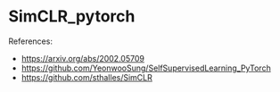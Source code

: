# SimCLR_pytorch

References:
- https://arxiv.org/abs/2002.05709
- https://github.com/YeonwooSung/SelfSupervisedLearning_PyTorch
- https://github.com/sthalles/SimCLR
